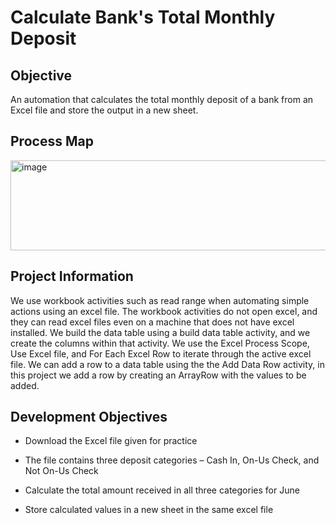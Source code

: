 # Calculate Bank's Total Monthly Deposit

## Objective  

An automation that calculates the total monthly deposit of a bank from an Excel file and store the output in a new sheet.

## Process Map
<img width="1019" height="144" alt="image" src="https://github.com/user-attachments/assets/82e51dac-532a-4d47-9e94-14eff71ec777" />

## Project Information 

We use workbook activities such as read range when automating simple actions using an excel file. The workbook activities do not open excel, and they can read excel files even on a machine that does not have excel installed. We build the data table using a build data table activity, and we create the columns within that activity. We use the Excel Process Scope, Use Excel file, and For Each Excel Row to iterate through the active excel file. We can add a row to a data table using the the Add Data Row activity, in this project we add a row by creating an ArrayRow with the values to be added. 
 
## Development Objectives 

- Download the Excel file given for practice 

- The file contains three deposit categories – Cash In, On-Us Check, and Not On-Us Check 

- Calculate the total amount received in all three categories for June 

- Store calculated values in a new sheet in the same excel file 
